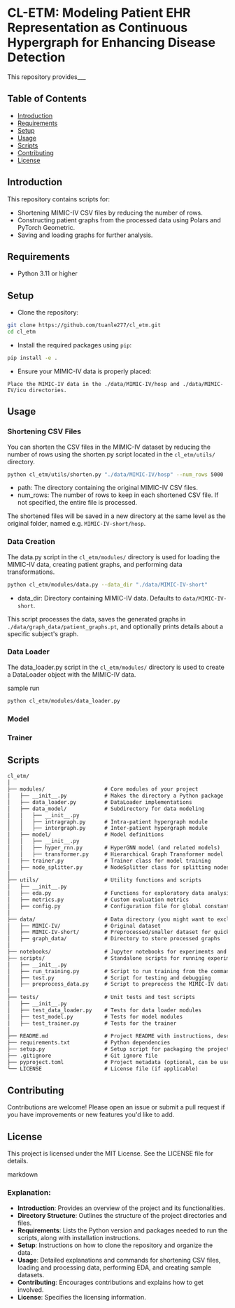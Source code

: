 # CL-ETM: Modeling Patient EHR Representation as Continuous Hypergraph for Enhancing Disease Detection

This repository provides___

## Table of Contents

- [Introduction](#introduction)
- [Requirements](#requirements)
- [Setup](#setup)
- [Usage](#usage)
- [Scripts](#scripts)
- [Contributing](#contributing)
- [License](#license)

## Introduction

This repository contains scripts for:
- Shortening MIMIC-IV CSV files by reducing the number of rows.
- Constructing patient graphs from the processed data using Polars and PyTorch Geometric.
- Saving and loading graphs for further analysis.

## Requirements

- Python 3.11 or higher

## Setup

- Clone the repository:

```bash
git clone https://github.com/tuanle277/cl_etm.git
cd cl_etm
```

- Install the required packages using `pip`:

```bash
pip install -e .
```

- Ensure your MIMIC-IV data is properly placed:

`Place the MIMIC-IV data in the ./data/MIMIC-IV/hosp and ./data/MIMIC-IV/icu directories.`

## Usage
### Shortening CSV Files
You can shorten the CSV files in the MIMIC-IV dataset by reducing the number of rows using the shorten.py script located in the `cl_etm/utils/` directory.

```bash
python cl_etm/utils/shorten.py "./data/MIMIC-IV/hosp" --num_rows 5000
```

+ path: The directory containing the original MIMIC-IV CSV files.
+ num_rows: The number of rows to keep in each shortened CSV file. If not specified, the entire file is processed.
  
The shortened files will be saved in a new directory at the same level as the original folder, named e.g. `MIMIC-IV-short/hosp`.

### Data Creation
The data.py script in the `cl_etm/modules/` directory is used for loading the MIMIC-IV data, creating patient graphs, and performing data transformations.

```bash
python cl_etm/modules/data.py --data_dir "./data/MIMIC-IV-short"
```

+ data_dir: Directory containing MIMIC-IV data. Defaults to `data/MIMIC-IV-short`.

This script processes the data, saves the generated graphs in `./data/graph_data/patient_graphs.pt`, and optionally prints details about a specific subject's graph.

### Data Loader 
The data_loader.py script in the `cl_etm/modules/` directory is used to create a DataLoader object with the MIMIC-IV data.

sample run
```bash
python cl_etm/modules/data_loader.py 
```

### Model
### Trainer

## Scripts
```markdown
cl_etm/
│
├── modules/                   # Core modules of your project
│   ├── __init__.py            # Makes the directory a Python package
│   ├── data_loader.py         # DataLoader implementations
│   ├── data_model/            # Subdirectory for data modeling
│   │   ├── __init__.py
│   │   ├── intragraph.py      # Intra-patient hypergraph module
│   │   ├── intergraph.py      # Inter-patient hypergraph module
│   ├── model/                 # Model definitions
│   │   ├── __init__.py
│   │   ├── hyper_rnn.py       # HyperGNN model (and related models)
│   │   ├── transformer.py     # Hierarchical Graph Transformer model
│   ├── trainer.py             # Trainer class for model training
│   ├── node_splitter.py       # NodeSplitter class for splitting nodes into anchor/positive/negative
│
├── utils/                     # Utility functions and scripts
│   ├── __init__.py
│   ├── eda.py                 # Functions for exploratory data analysis, loading/saving data
│   ├── metrics.py             # Custom evaluation metrics
│   ├── config.py              # Configuration file for global constants
│
├── data/                      # Data directory (you might want to exclude this from version control)
│   ├── MIMIC-IV/              # Original dataset
│   ├── MIMIC-IV-short/        # Preprocessed/smaller dataset for quick tests
│   ├── graph_data/            # Directory to store processed graphs
│
├── notebooks/                 # Jupyter notebooks for experiments and EDA
├── scripts/                   # Standalone scripts for running experiments, tests, etc.
│   ├── __init__.py
│   ├── run_training.py        # Script to run training from the command line
│   ├── test.py                # Script for testing and debugging
│   ├── preprocess_data.py     # Script to preprocess the MIMIC-IV data
│
├── tests/                     # Unit tests and test scripts
│   ├── __init__.py
│   ├── test_data_loader.py    # Tests for data loader modules
│   ├── test_model.py          # Tests for model modules
│   ├── test_trainer.py        # Tests for the trainer
│
├── README.md                  # Project README with instructions, description, etc.
├── requirements.txt           # Python dependencies
├── setup.py                   # Setup script for packaging the project
├── .gitignore                 # Git ignore file
├── pyproject.toml             # Project metadata (optional, can be used instead of setup.py)
└── LICENSE                    # License file (if applicable)
```

## Contributing
Contributions are welcome! Please open an issue or submit a pull request if you have improvements or new features you'd like to add.

## License
This project is licensed under the MIT License. See the LICENSE file for details.

markdown

### Explanation:
- **Introduction**: Provides an overview of the project and its functionalities.
- **Directory Structure**: Outlines the structure of the project directories and files.
- **Requirements**: Lists the Python version and packages needed to run the scripts, along with installation instructions.
- **Setup**: Instructions on how to clone the repository and organize the data.
- **Usage**: Detailed explanations and commands for shortening CSV files, loading and processing data, performing EDA, and creating sample datasets.
- **Contributing**: Encourages contributions and explains how to get involved.
- **License**: Specifies the licensing information.
